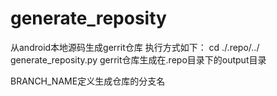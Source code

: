 # generate_reposity
从android本地源码生成gerrit仓库
执行方式如下：
cd ./.repo/../
generate_reposity.py
gerrit仓库生成在.repo目录下的output目录

BRANCH_NAME定义生成仓库的分支名
